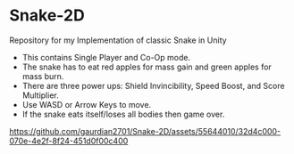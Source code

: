 # Snake-2D
Repository for my Implementation of classic Snake in Unity

- This contains Single Player and Co-Op mode.
- The snake has to eat red apples for mass gain and green apples for mass burn.
- There are three power ups: Shield Invincibility, Speed Boost, and Score Multiplier.
- Use WASD or Arrow Keys to move.
- If the snake eats itself/loses all bodies then game over.


https://github.com/gaurdian2701/Snake-2D/assets/55644010/32d4c000-070e-4e2f-8f24-451d0f00c400

